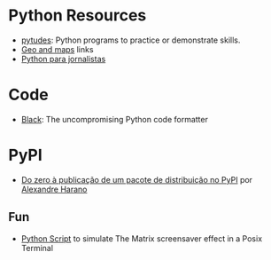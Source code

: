 # Python Resources

* [pytudes](https://github.com/norvig/pytudes): Python programs to practice or demonstrate skills.
* [Geo and maps](./maps.md) links
* [Python para jornalistas](https://github.com/letuche/python-jornas)

# Code

* [Black](https://github.com/ambv/black): The uncompromising Python code formatter 

# PyPI

 * [Do zero à publicação de um pacote de distribuição no PyPI](https://speakerdeck.com/ayharano/do-zero-a-publicacao-de-um-pacote-de-distribuicao-no-pypi) por [Alexandre Harano](https://alexandre.harano.net.br)

## Fun

* [Python Script](https://github.com/jsbueno/terminal_matrix) to simulate The Matrix screensaver effect in a Posix Terminal
